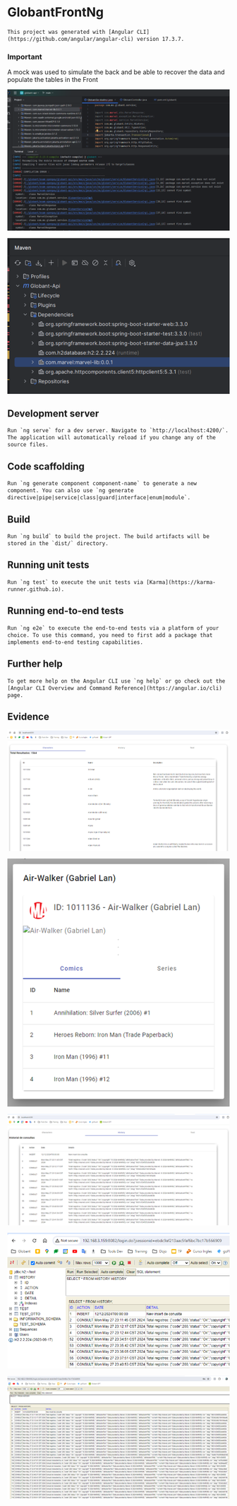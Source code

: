 # GlobantFrontNg

    This project was generated with [Angular CLI](https://github.com/angular/angular-cli) version 17.3.7.

### Important
A mock was used to simulate the back and be able to recover the data and populate the tables in the Front

![Error the import of the dependency](https://github.com/OttoOlea/globant-front-ng/blob/main/src/assets/error_compile_back.png)

![Maven dependency in the Globant-Api](https://github.com/OttoOlea/globant-front-ng/blob/main/src/assets/maven_dependencie_back.png)

## Development server

    Run `ng serve` for a dev server. Navigate to `http://localhost:4200/`. The application will automatically reload if you change any of the source files.

## Code scaffolding

    Run `ng generate component component-name` to generate a new component. You can also use `ng generate directive|pipe|service|class|guard|interface|enum|module`.

## Build

    Run `ng build` to build the project. The build artifacts will be stored in the `dist/` directory.

## Running unit tests

    Run `ng test` to execute the unit tests via [Karma](https://karma-runner.github.io).

## Running end-to-end tests

    Run `ng e2e` to execute the end-to-end tests via a platform of your choice. To use this command, you need to first add a package that implements end-to-end testing capabilities.

## Further help

    To get more help on the Angular CLI use `ng help` or go check out the [Angular CLI Overview and Command Reference](https://angular.io/cli) page.

## Evidence

![Total of records retrieved from the api](https://github.com/OttoOlea/globant-front-ng/blob/main/src/assets/total_records_characters.png)

![Pop-up when is clecked an charecter](https://github.com/OttoOlea/globant-front-ng/blob/main/src/assets/pop_up_chracter.png)

![Total of records from history of consults](https://github.com/OttoOlea/globant-front-ng/blob/main/src/assets/total_records_history.png)

![Table History](https://github.com/OttoOlea/globant-front-ng/blob/main/src/assets/db_h2.png)

![Total of records in H2 Database](https://github.com/OttoOlea/globant-front-ng/blob/main/src/assets/total_records_h2.png)
